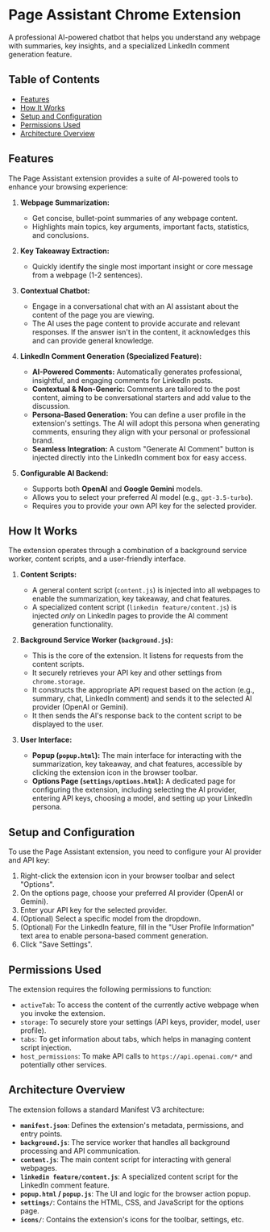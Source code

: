 # Page Assistant Chrome Extension

A professional AI-powered chatbot that helps you understand any webpage with summaries, key insights, and a specialized LinkedIn comment generation feature.

## Table of Contents
- [Features](#features)
- [How It Works](#how-it-works)
- [Setup and Configuration](#setup-and-configuration)
- [Permissions Used](#permissions-used)
- [Architecture Overview](#architecture-overview)

## Features

The Page Assistant extension provides a suite of AI-powered tools to enhance your browsing experience:

1.  **Webpage Summarization:**
    *   Get concise, bullet-point summaries of any webpage content.
    *   Highlights main topics, key arguments, important facts, statistics, and conclusions.

2.  **Key Takeaway Extraction:**
    *   Quickly identify the single most important insight or core message from a webpage (1-2 sentences).

3.  **Contextual Chatbot:**
    *   Engage in a conversational chat with an AI assistant about the content of the page you are viewing.
    *   The AI uses the page content to provide accurate and relevant responses. If the answer isn't in the content, it acknowledges this and can provide general knowledge.

4.  **LinkedIn Comment Generation (Specialized Feature):**
    *   **AI-Powered Comments:** Automatically generates professional, insightful, and engaging comments for LinkedIn posts.
    *   **Contextual & Non-Generic:** Comments are tailored to the post content, aiming to be conversational starters and add value to the discussion.
    *   **Persona-Based Generation:** You can define a user profile in the extension's settings. The AI will adopt this persona when generating comments, ensuring they align with your personal or professional brand.
    *   **Seamless Integration:** A custom "Generate AI Comment" button is injected directly into the LinkedIn comment box for easy access.

5.  **Configurable AI Backend:**
    *   Supports both **OpenAI** and **Google Gemini** models.
    *   Allows you to select your preferred AI model (e.g., `gpt-3.5-turbo`).
    *   Requires you to provide your own API key for the selected provider.

## How It Works

The extension operates through a combination of a background service worker, content scripts, and a user-friendly interface.

1.  **Content Scripts:**
    *   A general content script (`content.js`) is injected into all webpages to enable the summarization, key takeaway, and chat features.
    *   A specialized content script (`linkedin feature/content.js`) is injected *only* on LinkedIn pages to provide the AI comment generation functionality.

2.  **Background Service Worker (`background.js`):**
    *   This is the core of the extension. It listens for requests from the content scripts.
    *   It securely retrieves your API key and other settings from `chrome.storage`.
    *   It constructs the appropriate API request based on the action (e.g., summary, chat, LinkedIn comment) and sends it to the selected AI provider (OpenAI or Gemini).
    *   It then sends the AI's response back to the content script to be displayed to the user.

3.  **User Interface:**
    *   **Popup (`popup.html`):** The main interface for interacting with the summarization, key takeaway, and chat features, accessible by clicking the extension icon in the browser toolbar.
    *   **Options Page (`settings/options.html`):** A dedicated page for configuring the extension, including selecting the AI provider, entering API keys, choosing a model, and setting up your LinkedIn persona.

## Setup and Configuration

To use the Page Assistant extension, you need to configure your AI provider and API key:

1.  Right-click the extension icon in your browser toolbar and select "Options".
2.  On the options page, choose your preferred AI provider (OpenAI or Gemini).
3.  Enter your API key for the selected provider.
4.  (Optional) Select a specific model from the dropdown.
5.  (Optional) For the LinkedIn feature, fill in the "User Profile Information" text area to enable persona-based comment generation.
6.  Click "Save Settings".

## Permissions Used

The extension requires the following permissions to function:

*   `activeTab`: To access the content of the currently active webpage when you invoke the extension.
*   `storage`: To securely store your settings (API keys, provider, model, user profile).
*   `tabs`: To get information about tabs, which helps in managing content script injection.
*   `host_permissions`: To make API calls to `https://api.openai.com/*` and potentially other services.

## Architecture Overview

The extension follows a standard Manifest V3 architecture:

*   **`manifest.json`**: Defines the extension's metadata, permissions, and entry points.
*   **`background.js`**: The service worker that handles all background processing and API communication.
*   **`content.js`**: The main content script for interacting with general webpages.
*   **`linkedin feature/content.js`**: A specialized content script for the LinkedIn comment feature.
*   **`popup.html` / `popup.js`**: The UI and logic for the browser action popup.
*   **`settings/`**: Contains the HTML, CSS, and JavaScript for the options page.
*   **`icons/`**: Contains the extension's icons for the toolbar, settings, etc.

